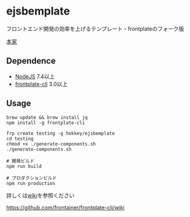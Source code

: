 # ejsbemplate

フロントエンド開発の効率を上げるテンプレート・frontplateのフォーク版

[本家](https://github.com/frontainer/frontplate/)

## Dependence

* [NodeJS](https://nodejs.org/) 7.4以上
* [frontplate-cli](https://www.npmjs.com/package/frontplate-cli) 3.0以上

## Usage

```
brew update && brew install jq
npm install -g frontplate-cli

frp create testing -g hokkey/ejsbemplate
cd testing
chmod +x ./generate-components.sh
./generate-components.sh

# 開発ビルド
npm run build

# プロダクションビルド
npm run production
```

詳しくは[wiki](https://github.com/frontainer/frontplate-cli/wiki)を参照ください

https://github.com/frontainer/frontplate-cli/wiki
